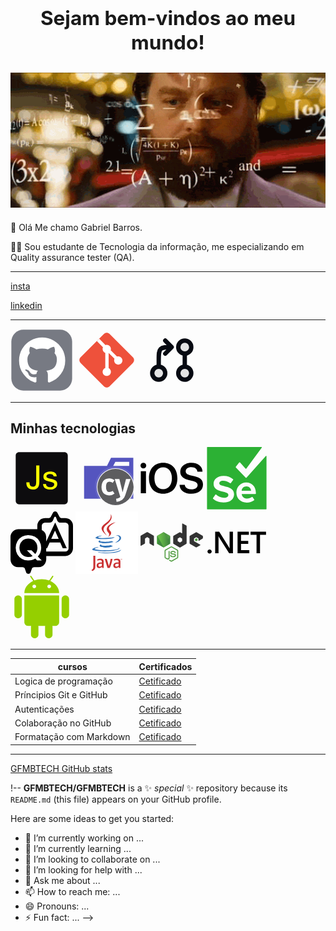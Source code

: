 ## <center><h2> Sejam bem-vindos ao meu mundo!</h2></center>

![Gif de QA](giphy-48.gif.pagespeed.ce.6rim7r_342.gif)
-----
🧔 Olá Me chamo Gabriel Barros.

✍🏻 Sou estudante de Tecnologia da informação, me especializando em Quality assurance tester (QA).


----
[insta](https://www.instagram.com/gfmb17/) 


 [linkedin](https://www.linkedin.com/in/gabriel-barros-b44828170/)


-----

<svg width="100px" height="100px" viewBox="0 0 73.00 73.00" version="1.1" xmlns="http://www.w3.org/2000/svg" xmlns:xlink="http://www.w3.org/1999/xlink" fill="#0d0c0c" stroke="#0d0c0c"><g id="SVGRepo_bgCarrier" stroke-width="0"></g><g id="SVGRepo_tracerCarrier" stroke-linecap="round" stroke-linejoin="round" stroke="#CCCCCC" stroke-width="1.022"></g><g id="SVGRepo_iconCarrier"> <title>team-collaboration/version-control/github</title> <desc>Created with Sketch.</desc> <defs> </defs> <g id="team-collaboration/version-control/github" stroke-width="0.00073" fill="none" fill-rule="evenodd"> <g id="container" transform="translate(2.000000, 2.000000)" fill-rule="nonzero"> <rect id="mask" stroke="#777a83" stroke-width="0.00073" fill="#777a83" x="-1" y="-1" width="71" height="71" rx="14"> </rect> <path d="M58.3067362,21.4281798 C55.895743,17.2972267 52.6253846,14.0267453 48.4948004,11.615998 C44.3636013,9.20512774 39.8535636,8 34.9614901,8 C30.0700314,8 25.5585181,9.20549662 21.4281798,11.615998 C17.2972267,14.0266224 14.0269912,17.2972267 11.615998,21.4281798 C9.20537366,25.5590099 8,30.0699084 8,34.9607523 C8,40.8357654 9.71405782,46.1187277 13.1430342,50.8109917 C16.5716416,55.5036246 21.0008949,58.7507436 26.4304251,60.5527176 C27.0624378,60.6700211 27.5302994,60.5875152 27.8345016,60.3072901 C28.1388268,60.0266961 28.290805,59.6752774 28.290805,59.2545094 C28.290805,59.1842994 28.2847799,58.5526556 28.2730988,57.3588401 C28.2610487,56.1650247 28.2553926,55.1235563 28.2553926,54.2349267 L27.4479164,54.3746089 C26.9330843,54.468919 26.2836113,54.5088809 25.4994975,54.4975686 C24.7157525,54.4866252 23.9021284,54.4044881 23.0597317,54.2517722 C22.2169661,54.1004088 21.4330982,53.749359 20.7075131,53.1993604 C19.982297,52.6493618 19.4674649,51.9294329 19.1631397,51.0406804 L18.8120898,50.2328353 C18.5780976,49.6950097 18.2097104,49.0975487 17.7064365,48.4426655 C17.2031625,47.7871675 16.6942324,47.3427912 16.1794003,47.108799 L15.9336039,46.9328437 C15.7698216,46.815909 15.6178435,46.6748743 15.4773006,46.511215 C15.3368806,46.3475556 15.2317501,46.1837734 15.1615401,46.0197452 C15.0912072,45.855594 15.1494901,45.7209532 15.3370036,45.6153308 C15.5245171,45.5097084 15.8633939,45.4584343 16.3551097,45.4584343 L17.0569635,45.5633189 C17.5250709,45.6571371 18.104088,45.9373622 18.7947525,46.4057156 C19.4850481,46.8737001 20.052507,47.4821045 20.4972521,48.230683 C21.0358155,49.1905062 21.6846737,49.9218703 22.4456711,50.4251443 C23.2060537,50.9284182 23.9727072,51.1796248 24.744894,51.1796248 C25.5170807,51.1796248 26.1840139,51.121096 26.7459396,51.0046532 C27.3072505,50.8875956 27.8338868,50.7116403 28.3256025,50.477771 C28.5362325,48.9090515 29.1097164,47.7039238 30.0455624,46.8615271 C28.7116959,46.721353 27.5124702,46.5102313 26.4472706,46.2295144 C25.3826858,45.9484285 24.2825656,45.4922482 23.1476478,44.8597436 C22.0121153,44.2280998 21.0701212,43.44374 20.3214198,42.5080169 C19.5725954,41.571802 18.9580429,40.3426971 18.4786232,38.821809 C17.9989575,37.300306 17.7590632,35.5451796 17.7590632,33.5559381 C17.7590632,30.7235621 18.6837199,28.3133066 20.5326645,26.3238191 C19.6665366,24.1944035 19.7483048,21.8072644 20.778215,19.1626478 C21.4569523,18.951772 22.4635002,19.1100211 23.7973667,19.6364115 C25.1314792,20.1630477 26.1082708,20.6141868 26.7287253,20.9882301 C27.3491798,21.3621504 27.8463057,21.6790175 28.2208409,21.9360032 C30.3978419,21.3277217 32.644438,21.0235195 34.9612442,21.0235195 C37.2780503,21.0235195 39.5251383,21.3277217 41.7022622,21.9360032 L43.0362517,21.0938524 C43.9484895,20.5319267 45.0257392,20.0169716 46.2654186,19.5488642 C47.5058357,19.0810026 48.4543466,18.9521409 49.1099676,19.1630167 C50.1627483,21.8077563 50.2565666,24.1947724 49.3901927,26.324188 C51.2390143,28.3136755 52.1640399,30.7245457 52.1640399,33.556307 C52.1640399,35.5455485 51.9232849,37.3062081 51.444357,38.8393922 C50.9648143,40.3728223 50.3449746,41.6006975 49.5845919,42.5256002 C48.8233486,43.4503799 47.8753296,44.2285916 46.7404118,44.8601125 C45.6052481,45.4921252 44.504759,45.9483056 43.4401742,46.2293914 C42.3750975,46.5104772 41.1758719,46.7217219 39.8420054,46.8621419 C41.0585683,47.9149226 41.6669728,49.5767225 41.6669728,51.846804 L41.6669728,59.2535257 C41.6669728,59.6742937 41.8132948,60.0255895 42.1061847,60.3063064 C42.3987058,60.5865315 42.8606653,60.6690374 43.492678,60.5516109 C48.922946,58.7498829 53.3521992,55.5026409 56.7806837,50.810008 C60.2087994,46.117744 61.923472,40.8347817 61.923472,34.9597686 C61.9222424,30.0695396 60.7162539,25.5590099 58.3067362,21.4281798 Z" id="Shape" fill="#FFFFFF"> </path> </g> </g> </g></svg> <svg width="100px" height="100px" viewBox="0 0 32 32" fill="none" xmlns="http://www.w3.org/2000/svg"><g id="SVGRepo_bgCarrier" stroke-width="0"></g><g id="SVGRepo_tracerCarrier" stroke-linecap="round" stroke-linejoin="round"></g><g id="SVGRepo_iconCarrier"> <path d="M2.58536 17.4132C1.80488 16.6327 1.80488 15.3673 2.58536 14.5868L14.5868 2.58536C15.3673 1.80488 16.6327 1.80488 17.4132 2.58536L29.4146 14.5868C30.1951 15.3673 30.1951 16.6327 29.4146 17.4132L17.4132 29.4146C16.6327 30.1951 15.3673 30.1951 14.5868 29.4146L2.58536 17.4132Z" fill="#EE513B"></path> <path d="M12.1489 5.06152L10.9336 6.27686L14.0725 9.41577C13.9455 9.68819 13.8746 9.99201 13.8746 10.3124C13.8746 11.222 14.4461 11.9981 15.2496 12.3012V19.9798C14.4461 20.2829 13.8746 21.059 13.8746 21.9686C13.8746 23.1422 14.826 24.0936 15.9996 24.0936C17.1732 24.0936 18.1246 23.1422 18.1246 21.9686C18.1246 21.144 17.6549 20.429 16.9684 20.0768V12.3117L19.9689 15.3122C19.8481 15.5791 19.7809 15.8754 19.7809 16.1874C19.7809 17.361 20.7323 18.3124 21.9059 18.3124C23.0795 18.3124 24.0309 17.361 24.0309 16.1874C24.0309 15.0138 23.0795 14.0624 21.9059 14.0624C21.6778 14.0624 21.4582 14.0983 21.2522 14.1648L18.0297 10.9423C18.0914 10.7433 18.1246 10.5317 18.1246 10.3124C18.1246 9.13878 17.1732 8.18738 15.9996 8.18738C15.7803 8.18738 15.5688 8.22061 15.3697 8.2823L12.1489 5.06152Z" fill="white"></path> </g></svg> <svg width="100px" height="100px" viewBox="-2.4 -2.4 28.80 28.80" fill="none" xmlns="http://www.w3.org/2000/svg" transform="rotate(0)matrix(-1, 0, 0, 1, 0, 0)"><g id="SVGRepo_bgCarrier" stroke-width="0" transform="translate(0,0), scale(1)"></g><g id="SVGRepo_tracerCarrier" stroke-linecap="round" stroke-linejoin="round" stroke="#349355" stroke-width="0.048"></g><g id="SVGRepo_iconCarrier"> <path opacity="0.1" d="M9 6C9 7.65685 7.65685 9 6 9C4.34315 9 3 7.65685 3 6C3 4.34315 4.34315 3 6 3C7.65685 3 9 4.34315 9 6Z" fill="#070a12"></path> <path opacity="0.1" d="M9 18C9 19.6569 7.65685 21 6 21C4.34315 21 3 19.6569 3 18C3 16.3431 4.34315 15 6 15C7.65685 15 9 16.3431 9 18Z" fill="#070a12"></path> <path opacity="0.1" d="M21 18C21 19.6569 19.6569 21 18 21C16.3431 21 15 19.6569 15 18C15 16.3431 16.3431 15 18 15C19.6569 15 21 16.3431 21 18Z" fill="#070a12"></path> <path d="M9 6C9 7.65685 7.65685 9 6 9C4.34315 9 3 7.65685 3 6C3 4.34315 4.34315 3 6 3C7.65685 3 9 4.34315 9 6Z" stroke="#070a12" stroke-width="2"></path> <path d="M9 18C9 19.6569 7.65685 21 6 21C4.34315 21 3 19.6569 3 18C3 16.3431 4.34315 15 6 15C7.65685 15 9 16.3431 9 18Z" stroke="#070a12" stroke-width="2"></path> <path d="M21 18C21 19.6569 19.6569 21 18 21C16.3431 21 15 19.6569 15 18C15 16.3431 16.3431 15 18 15C19.6569 15 21 16.3431 21 18Z" stroke="#070a12" stroke-width="2"></path> <path d="M12 6C14.8284 6 16.2426 6 17.1213 6.87868C18 7.75736 18 9.17157 18 12V15" stroke="#070a12" stroke-width="2"></path> <path d="M15 3L12.0605 5.93945V5.93945C12.0271 5.97289 12.0271 6.02711 12.0605 6.06055V6.06055L15 9" stroke="#070a12" stroke-width="2" stroke-linecap="round" stroke-linejoin="round"></path> <path d="M6 15V9" stroke="#070a12" stroke-width="2" stroke-linecap="round" stroke-linejoin="round"></path> </g></svg> 
 




 ----

## Minhas tecnologias 






<svg height="100px" width="100px" version="1.1" id="Capa_1" xmlns="http://www.w3.org/2000/svg" xmlns:xlink="http://www.w3.org/1999/xlink" viewBox="-2.31 -2.31 27.76 27.76" xml:space="preserve" fill="#d2d510" stroke="#d2d510" stroke-width="0.00023135999999999998"><g id="SVGRepo_bgCarrier" stroke-width="0"><path transform="translate(-2.31, -2.31), scale(0.8675)" d="M16,27.781449404027725C17.83719657941873,27.54792389757074,19.160018002348785,25.993271831554456,20.863435624896784,25.26650237926109C22.73685394451881,24.467201498463908,25.12823556717848,24.741097986525904,26.548310982906294,23.280973364452834C27.97905400895125,21.80988028231755,28.664644323651284,19.54314865371861,28.410227649415972,17.506874453431823C28.161219682101265,15.513889909345611,25.99110133300643,14.357141752488712,25.20255287748349,12.509932047543138C24.456658042619743,10.762640339368572,25.308948348465073,8.354863369054403,23.94069848291248,7.03680429467749C22.58282584716604,5.72874178763615,20.332694905411067,6.242206661508339,18.46093118033,6.015609718221544C16.7858547267966,5.812823864934472,15.147056828680627,6.021723104854642,13.478594340260774,5.770255110447353C10.719908612764264,5.354470415311319,7.382733472880859,2.0739573801879505,5.4122833235127015,4.0489384091240055C3.3680106085443025,6.09791175226025,7.002043626169041,9.613342864070741,6.766201768601942,12.498082247839488C6.614748980617984,14.350602520474297,4.693021469637242,15.597561050117285,4.31927144320427,17.41829722684702C3.871312621861115,19.600544113860867,3.1676863259223413,22.150920052887873,4.4043561015876715,24.003895079016566C5.637622058143056,25.851769962869366,8.328924549365178,25.90311073854337,10.441278098227016,26.59125969813226C12.269549066056708,27.186862060736978,14.092506976572972,28.02391027040921,16,27.781449404027725" fill="#fbff00" strokewidth="0"></path></g><g id="SVGRepo_tracerCarrier" stroke-linecap="round" stroke-linejoin="round" stroke="#CCCCCC" stroke-width="0.647808"></g><g id="SVGRepo_iconCarrier"> <g> <path style="fill:#0d0c0e;" d="M21.658,0H1.477C0.662,0,0,0.661,0,1.477v20.182c0,0.814,0.662,1.477,1.477,1.477h20.181 c0.815,0,1.477-0.662,1.477-1.477V1.476C23.134,0.661,22.473,0,21.658,0z M10.505,13.04c0,0.643-0.061,1.191-0.183,1.643 s-0.307,0.815-0.553,1.099c-0.247,0.28-0.556,0.487-0.924,0.616c-0.369,0.131-0.798,0.195-1.287,0.195 c-0.43,0-0.818-0.068-1.167-0.203s-0.644-0.328-0.888-0.58c-0.245-0.253-0.433-0.558-0.565-0.916 c-0.133-0.359-0.199-0.76-0.199-1.199v-0.288h1.386c0,1.29,0.478,1.936,1.434,1.936c0.245,0,0.462-0.028,0.654-0.087 c0.191-0.06,0.353-0.169,0.486-0.332c0.133-0.162,0.233-0.386,0.302-0.676s0.104-0.668,0.104-1.135V5.895h1.402v7.145H10.505z M18.24,15.135c-0.143,0.292-0.347,0.547-0.608,0.765c-0.263,0.218-0.584,0.387-0.961,0.511c-0.376,0.121-0.8,0.182-1.267,0.182 c-2.07,0-3.163-0.817-3.274-2.453h1.362c0.006,0.924,0.639,1.387,1.897,1.387c0.279,0,0.529-0.03,0.744-0.093 c0.215-0.061,0.395-0.146,0.537-0.254c0.144-0.108,0.252-0.237,0.327-0.384c0.073-0.146,0.112-0.305,0.112-0.479 c0-0.183-0.029-0.328-0.084-0.438c-0.056-0.111-0.166-0.21-0.328-0.296c-0.161-0.085-0.386-0.169-0.672-0.25 c-0.287-0.084-0.662-0.187-1.124-0.308c-0.45-0.112-0.84-0.224-1.166-0.336c-0.328-0.11-0.596-0.245-0.805-0.404 c-0.21-0.16-0.366-0.356-0.467-0.589c-0.101-0.234-0.151-0.529-0.151-0.885c0-0.313,0.066-0.604,0.199-0.872s0.322-0.5,0.57-0.697 c0.246-0.197,0.545-0.35,0.895-0.462c0.353-0.112,0.743-0.167,1.172-0.167c2.002,0,3.02,0.711,3.051,2.135H16.86 c-0.048-0.711-0.584-1.068-1.609-1.068c-0.228,0-0.438,0.023-0.633,0.068s-0.362,0.11-0.506,0.195s-0.254,0.19-0.335,0.315 c-0.079,0.125-0.119,0.27-0.119,0.434c0,0.149,0.019,0.271,0.056,0.366c0.037,0.096,0.126,0.186,0.267,0.268 s0.35,0.163,0.625,0.243c0.276,0.08,0.653,0.178,1.132,0.295c0.462,0.111,0.863,0.227,1.204,0.346 c0.339,0.12,0.621,0.265,0.848,0.435c0.226,0.169,0.392,0.376,0.502,0.621c0.108,0.244,0.163,0.55,0.163,0.916 C18.455,14.525,18.382,14.843,18.24,15.135z"></path> </g> </g></svg> <svg viewBox="0 0 32 32" xmlns="http://www.w3.org/2000/svg" width="100px" fill="#000000"><g id="SVGRepo_bgCarrier" stroke-width="0"></g><g id="SVGRepo_tracerCarrier" stroke-linecap="round" stroke-linejoin="round"></g><g id="SVGRepo_iconCarrier"> <title>folder_type_cypress</title> <path d="M27.5,5.5H18.2L16.1,9.7H4.4V26.5H29.6V5.5Zm0,4.2H19.3l1.1-2.1h7.1Z" style="fill:#5555bf"></path> <path id="_Path_" data-name="<Path>" d="M20.473,11.029a9.436,9.436,0,1,1-9.436,9.436,9.431,9.431,0,0,1,9.436-9.436Z" style="fill:#4a4a4d"></path> <path d="M20.473,30.074a9.608,9.608,0,1,1,9.608-9.608A9.619,9.619,0,0,1,20.473,30.074Zm0-18.873a9.265,9.265,0,1,0,9.265,9.265A9.275,9.275,0,0,0,20.473,11.2Z" style="fill:#fff"></path> <g id="_Group_" data-name="<Group>" style="opacity:0.10000000149011612"> <path id="_Path_2" data-name="<Path>" d="M30.9,20.877a1.232,1.232,0,0,0,.069-.618.861.861,0,0,1-.069-.343v-.275c0-.24-.069-.377-.069-.583a7.155,7.155,0,0,0-.24-1.235,10.386,10.386,0,0,0-2.745-4.873,9.7,9.7,0,0,0-2.436-1.784,21.632,21.632,0,0,0-2.471-.961H22.6v-.069h-.48v-.069h-.652V10h-1.99v.069h-.652v.069h-.412v.069H18a14.892,14.892,0,0,0-2.745,1.132,12.029,12.029,0,0,0-1.373.926,16.292,16.292,0,0,0-1.373,1.3A6.283,6.283,0,0,0,11.62,14.8c-.24.412-.48.789-.686,1.2-.069.1-.069.24-.137.377l-.137.275c-.069.206-.1.377-.172.583a7.289,7.289,0,0,0-.343,1.235,11.175,11.175,0,0,0,.275,4.907,10.817,10.817,0,0,0,1.029,2.436,9.118,9.118,0,0,0,1.922,2.4A13.368,13.368,0,0,0,15.806,29.9c.789.377,1.613.583,2.436.892h.412v.069h.652v.069H20.2V31h.48v-.069h.892v-.069h.652v-.069h.412A26.676,26.676,0,0,0,25.38,29.73,8.706,8.706,0,0,0,28.125,27.6,10.315,10.315,0,0,0,30.6,22.73a1.431,1.431,0,0,0,.069-.206v-.137a1.219,1.219,0,0,0,.069-.343V21.77c0-.1.069-.172.069-.275A1.027,1.027,0,0,0,30.9,20.877Z" style="fill:#fff"></path> <g id="_Group_2" data-name="<Group>"> <path id="_Path_3" data-name="<Path>" d="M20.473,11.029a9.436,9.436,0,1,1-9.436,9.436,9.431,9.431,0,0,1,9.436-9.436Z" style="fill:#fff"></path> <path d="M20.473,30.074a9.608,9.608,0,1,1,9.608-9.608A9.619,9.619,0,0,1,20.473,30.074Zm0-18.873a9.265,9.265,0,1,0,9.265,9.265A9.275,9.275,0,0,0,20.473,11.2Z" style="fill:#fff"></path> </g> </g> <path id="_Path_4" data-name="<Path>" d="M25.483,24.618A4.956,4.956,0,0,1,23.9,27.054a5.162,5.162,0,0,1-2.882,1l-.24-1.578a3.887,3.887,0,0,0,1.75-.549,4.441,4.441,0,0,0,.412-.412h0L20.1,16.382h2.368l1.647,6.828,1.75-6.828h2.3l-2.676,8.235Z" style="fill:#fff"></path> <path id="_Path_5" data-name="<Path>" d="M17.213,16.074a3.917,3.917,0,0,1,1.475.24,4.435,4.435,0,0,1,1.27.755L19,18.373a3.764,3.764,0,0,0-.789-.446,2.187,2.187,0,0,0-.824-.137c-1.167,0-1.75.892-1.75,2.711a3.158,3.158,0,0,0,.446,1.956,1.483,1.483,0,0,0,1.3.583,2.013,2.013,0,0,0,.789-.137,7.034,7.034,0,0,0,.858-.446l.961,1.373a4.1,4.1,0,0,1-2.711.961,4.246,4.246,0,0,1-2.127-.515,3.454,3.454,0,0,1-1.373-1.51,5.283,5.283,0,0,1-.48-2.3,5.393,5.393,0,0,1,.48-2.3,3.635,3.635,0,0,1,1.373-1.578,4.352,4.352,0,0,1,2.059-.515Z" style="fill:#fff"></path> </g></svg>
<svg fill="#000000" viewBox="0 0 24 24" role="img" xmlns="http://www.w3.org/2000/svg" width="100px"><g id="SVGRepo_bgCarrier" stroke-width="0"></g><g id="SVGRepo_tracerCarrier" stroke-linecap="round" stroke-linejoin="round"></g><g id="SVGRepo_iconCarrier"><title>iOS icon</title><path d="M1.1 6.05C.486 6.05 0 6.53 0 7.13A1.08 1.08 0 0 0 1.1 8.21C1.72 8.21 2.21 7.73 2.21 7.13C2.21 6.53 1.72 6.05 1.1 6.05M8.71 6.07C5.35 6.07 3.25 8.36 3.25 12C3.25 15.67 5.35 17.95 8.71 17.95C12.05 17.95 14.16 15.67 14.16 12C14.16 8.36 12.05 6.07 8.71 6.07M19.55 6.07C17.05 6.07 15.27 7.45 15.27 9.5C15.27 11.13 16.28 12.15 18.4 12.64L19.89 13C21.34 13.33 21.93 13.81 21.93 14.64C21.93 15.6 20.96 16.28 19.58 16.28C18.17 16.28 17.11 15.59 17 14.53H15C15.08 16.65 16.82 17.95 19.46 17.95C22.25 17.95 24 16.58 24 14.4C24 12.69 23 11.72 20.68 11.19L19.35 10.89C17.94 10.55 17.36 10.1 17.36 9.34C17.36 8.38 18.24 7.74 19.54 7.74C20.85 7.74 21.75 8.39 21.85 9.46H23.81C23.76 7.44 22.09 6.07 19.55 6.07M8.71 7.82C10.75 7.82 12.06 9.45 12.06 12C12.06 14.57 10.75 16.2 8.71 16.2C6.65 16.2 5.35 14.57 5.35 12C5.35 9.45 6.65 7.82 8.71 7.82M.111 9.31V17.76H2.1V9.31H.11Z"></path></g></svg> <svg width="100px" height="100px" viewBox="-6.5 0 269 269" version="1.1" xmlns="http://www.w3.org/2000/svg" xmlns:xlink="http://www.w3.org/1999/xlink" preserveAspectRatio="xMidYMid" fill="#000000"><g id="SVGRepo_bgCarrier" stroke-width="0"></g><g id="SVGRepo_tracerCarrier" stroke-linecap="round" stroke-linejoin="round"></g><g id="SVGRepo_iconCarrier"> <g> <path d="M234.152874,0.00343857381 C234.808025,-0.0379575263 235.429647,0.297028821 235.755341,0.866994098 C236.081036,1.43695938 236.054047,2.14258032 235.685767,2.68600216 L235.685767,2.68600216 L169.388124,92.7434941 C168.902258,93.2919104 168.204691,93.6058549 167.472007,93.6058549 C166.739323,93.6058549 166.041756,93.2919104 165.55589,92.7434941 L165.55589,92.7434941 L142.179265,66.684305 C141.608302,66.0916135 140.79919,65.7901017 139.979599,65.86461 C139.160008,65.9391182 138.418531,66.3815927 137.963808,67.0675283 L137.963808,67.0675283 L123.784543,85.0790267 C123.335922,86.0932522 123.483294,87.2722249 124.167766,88.1448137 L124.167766,88.1448137 L166.322337,131.832278 C166.808203,132.380694 167.50577,132.694639 168.238454,132.694639 C168.971138,132.694639 169.668705,132.380694 170.154571,131.832278 L170.154571,131.832278 L252.930819,38.708999 C253.419531,38.1837537 254.176911,38.0053627 254.848672,38.2572733 C255.520434,38.5091839 255.973764,39.1415911 255.996606,39.8586691 L255.996606,39.8586691 L255.996606,266.343681 C256.028319,266.860939 255.83665,267.366955 255.470206,267.733398 C255.103763,268.099842 254.597747,268.291511 254.080489,268.259798 L254.080489,268.259798 L1.91951123,268.259798 C1.40225345,268.291511 0.896236952,268.099842 0.529793658,267.733398 C0.163350364,267.366955 -0.0283193115,266.860939 0.00339438157,266.343681 L0.00339438157,266.343681 L0.00339438157,1.91955542 C-0.0283193115,1.40229764 0.163350364,0.896281144 0.529793658,0.52983785 C0.896236952,0.163394556 1.40225345,-0.0282751193 1.91951123,0.00343857381 L1.91951123,0.00343857381 Z M169.004901,152.909563 C157.595908,152.708949 146.600443,157.179283 138.568082,165.284007 C130.535722,173.388731 126.164179,184.423846 126.467107,195.830581 C126.467107,222.272993 145.628275,239.134822 170.537794,239.134822 C182.068736,239.421769 193.375993,235.921903 202.728557,229.171014 C203.595534,228.383773 203.758299,227.081655 203.111781,226.105227 L203.111781,226.105227 L196.21376,215.758196 C195.438224,214.868953 194.118537,214.703992 193.147973,215.374973 C187.152367,219.469543 180.095799,221.73297 172.837134,221.88977 C159.424316,221.88977 150.993402,213.458856 149.460509,203.495048 C149.488325,203.083823 149.815731,202.756417 150.226955,202.728601 L150.226955,202.728601 L208.093684,202.728601 C209.327358,202.645153 210.309577,201.662935 210.393025,200.429261 L210.393025,200.429261 L210.393025,198.129921 C210.393025,171.304285 193.531196,152.909563 169.004901,152.909563 Z M111.904618,138.347075 C100.26487,128.832771 85.5368757,123.923439 70.5164945,124.551034 C44.4573053,124.551034 28.3619238,139.879969 28.3619238,158.27469 C28.3619238,200.046038 91.9770032,186.63322 91.9770032,206.177612 C91.9770032,212.309186 85.8454293,218.44076 72.8158347,218.44076 C60.4410031,218.54287 48.5018438,213.876992 39.4754015,205.411165 C38.9365113,204.907341 38.2064628,204.660494 37.4723971,204.733901 C36.7383313,204.807307 36.0716199,205.19383 35.6431678,205.794388 L35.6431678,205.794388 L25.6793602,219.59043 C25.0328421,220.566858 25.1956068,221.868976 26.0625835,222.656217 C36.4096145,232.236801 50.9721026,238.751598 71.2829412,238.751598 C101.174364,238.751598 115.736852,223.422663 116.503299,203.495048 C116.503299,162.106924 52.8882195,173.986849 52.8882195,156.358574 C52.8882195,149.843776 58.63657,145.245096 68.6003776,145.245096 C79.5839899,145.094583 90.2811092,148.750561 98.8750239,155.592127 C99.3802624,156.006036 100.031063,156.198722 100.680205,156.126595 C101.329346,156.054468 101.921977,155.723624 102.324034,155.208903 L102.324034,155.208903 L112.287842,141.796086 C112.701751,141.290847 112.894437,140.640046 112.82231,139.990905 C112.750183,139.341763 112.419339,138.749133 111.904618,138.347075 Z M169.388124,169.771392 C179.811439,169.188344 188.809537,176.998014 189.698963,187.399667 C189.671147,187.810891 189.34374,188.138297 188.932516,188.166113 L188.932516,188.166113 L149.843732,188.166113 C149.432507,188.138297 149.105101,187.810891 149.077285,187.399667 C150.358676,177.20234 159.111948,169.60516 169.388124,169.771392 Z" fill="#2CB134"> </path> </g> </g></svg>
<svg fill="#000000" viewBox="0 0 1000 1000" xmlns="http://www.w3.org/2000/svg"  width="100px" ><g id="SVGRepo_bgCarrier" stroke-width="0"></g><g id="SVGRepo_tracerCarrier" stroke-linecap="round" stroke-linejoin="round"></g><g id="SVGRepo_iconCarrier"><path d="M287 435q-42 0-74.5 18.5t-51 52.5-18.5 77 18.5 76.5 51.5 52 74 18.5q38 0 67-15l-92-92h74l60 59q16-18 24-39 11-26 11-60 0-43-18.5-77T361 453.5 287 435zm590-328h-57q-10 0-19.5-5T786 89l-39-72q-6-8-14.5-12.5t-18-4.5T696 4.5 682 17l-39 72q-6 8-15 13t-19 5h-58q-33 0-61 16.5t-44.5 45T429 230v56H123q-34 0-62 16.5T16.5 347 0 408v362q0 33 16.5 61.5t44.5 45 62 16.5h69q11 0 20 5t15 13l26 72q6 8 14.5 12.5t18.5 4.5 18.5-4.5T318 983l27-72q6-8 15-13t19-5h70q33 0 61-16.5t44.5-45T572 770v-56h305q34 0 62-16.5t44.5-44.5 16.5-61V230q0-33-16.5-61.5t-44.5-45-62-16.5zM426 786l-29-30q-46 30-110 30-58 0-104.5-26.5t-73-73T83 583t26.5-103.5 73-73.5 104-27T391 406t73.5 73.5T491 583q0 82-54 140l63 63h-74zm503-194q0 21-15.5 36T877 643H571v-52h14l42-94h168l41 94h64L715 177 571 482v-74q0-35-19-65.5T500 297v-67q0-21 15-36t36-15h70q22 0 34.5-7t20.5-21q6-9 14-31 7-18 11-26.5t13.5-8.5 12.5 8l10 27q10 28 15 36 8 13 19.5 18t36.5 5h69q21 0 36.5 15t15.5 36v362zM652 440l60-132 59 132H652z"></path></g></svg> <svg viewBox="0 0 192.756 192.756" xmlns="http://www.w3.org/2000/svg" width="100px" fill="#000000"><g id="SVGRepo_bgCarrier" stroke-width="0"></g><g id="SVGRepo_tracerCarrier" stroke-linecap="round" stroke-linejoin="round"></g><g id="SVGRepo_iconCarrier"> <g fill-rule="evenodd" clip-rule="evenodd"> <path fill="#ffffff" d="M0 0h192.756v192.756H0V0z"></path> <path d="M80.372 101.729s-4.604 2.679 3.28 3.584c9.554 1.091 14.434.934 24.959-1.057 0 0 2.771 1.735 6.639 3.236-23.601 10.113-53.413-.585-34.878-5.763zM77.487 88.532s-5.165 3.823 2.726 4.639c10.206 1.054 18.262 1.14 32.211-1.544 0 0 1.926 1.955 4.957 3.023-28.531 8.345-60.307.657-39.894-6.118z" fill="#3174b9"></path> <path d="M101.797 66.143c5.818 6.697-1.525 12.72-1.525 12.72s14.766-7.621 7.984-17.168c-6.332-8.899-11.189-13.32 15.102-28.566-.001-.001-41.27 10.303-21.561 33.014z" fill="#ca3132"></path> <path d="M133.01 111.491s3.408 2.81-3.754 4.983c-13.619 4.125-56.694 5.369-68.659.164-4.298-1.872 3.766-4.467 6.303-5.015 2.646-.572 4.156-.468 4.156-.468-4.783-3.368-30.916 6.615-13.272 9.479 48.112 7.801 87.704-3.512 75.226-9.143zM82.587 74.857s-21.908 5.205-7.757 7.097c5.977.799 17.883.615 28.982-.316 9.068-.761 18.17-2.389 18.17-2.389s-3.195 1.371-5.51 2.949c-22.251 5.853-65.229 3.127-52.855-2.856 10.462-5.061 18.97-4.485 18.97-4.485zM121.891 96.824c22.617-11.75 12.16-23.044 4.859-21.522-1.785.373-2.586.695-2.586.695s.666-1.042 1.932-1.49c14.441-5.075 25.545 14.972-4.656 22.911-.001 0 .347-.314.451-.594z" fill="#3174b9"></path> <path d="M108.256 8.504s12.523 12.531-11.881 31.794c-19.571 15.458-4.462 24.269-.006 34.34-11.426-10.307-19.807-19.382-14.185-27.826 8.254-12.395 31.125-18.406 26.072-38.308z" fill="#ca3132"></path> <path d="M84.812 128.674c21.706 1.388 55.045-.771 55.836-11.044 0 0-1.518 3.894-17.941 6.983-18.529 3.488-41.386 3.082-54.938.845 0 0 2.777 2.298 17.043 3.216z" fill="#3174b9"></path> <path d="M139.645 147.096h-.66v-.37h1.781v.37h-.66v1.848h-.461v-1.848zm3.554.092h-.008l-.656 1.755h-.301l-.652-1.755h-.008v1.755h-.438v-2.218h.643l.604 1.569.604-1.569h.637v2.218h-.424v-1.755h-.001zM81.255 167.921c-2.047 1.774-4.211 2.772-6.154 2.772-2.768 0-4.27-1.663-4.27-4.324 0-2.881 1.608-4.989 8.044-4.989h2.379v6.541h.001zm5.65 6.374v-19.732c0-5.043-2.876-8.371-9.809-8.371-4.045 0-7.591.999-10.474 2.272l.83 3.495c2.271-.834 5.207-1.607 8.089-1.607 3.994 0 5.713 1.607 5.713 4.934v2.495h-1.996c-9.702 0-14.08 3.764-14.08 9.423 0 4.876 2.885 7.648 8.316 7.648 3.491 0 6.099-1.441 8.534-3.55l.443 2.993h4.434zM105.762 174.295h-7.045l-8.483-27.601h6.154l5.265 16.961 1.172 5.096c2.656-7.371 4.541-14.854 5.484-22.057h5.984c-1.602 9.088-4.488 19.066-8.531 27.601zM132.799 167.921c-2.053 1.774-4.217 2.772-6.156 2.772-2.768 0-4.268-1.663-4.268-4.324 0-2.881 1.609-4.989 8.041-4.989h2.383v6.541zm5.652 6.374v-19.732c0-5.043-2.885-8.371-9.811-8.371-4.049 0-7.594.999-10.477 2.272l.83 3.495c2.271-.834 5.213-1.607 8.096-1.607 3.988 0 5.709 1.607 5.709 4.934v2.495h-1.996c-9.703 0-14.078 3.764-14.078 9.423 0 4.876 2.879 7.648 8.311 7.648 3.494 0 6.098-1.441 8.539-3.55l.445 2.993h4.432zM58.983 178.985c-1.61 2.353-4.214 4.216-7.061 5.267l-2.79-3.286c2.169-1.113 4.027-2.91 4.892-4.582.745-1.49 1.056-3.406 1.056-7.992v-31.515h6.005v31.08c0 6.134-.49 8.613-2.102 11.028z" fill="#ca3132"></path> </g> </g></svg>
<svg viewBox="0 -99 512 512" xmlns="http://www.w3.org/2000/svg" xmlns:xlink="http://www.w3.org/1999/xlink" width="100px" preserveAspectRatio="xMidYMid" fill="#000000"><g id="SVGRepo_bgCarrier" stroke-width="0"></g><g id="SVGRepo_tracerCarrier" stroke-linecap="round" stroke-linejoin="round"></g><g id="SVGRepo_iconCarrier"> <defs> <linearGradient x1="68.188%" y1="17.487%" x2="27.823%" y2="89.755%" id="b"> <stop stop-color="#41873F" offset="0%"></stop> <stop stop-color="#418B3D" offset="32.88%"></stop> <stop stop-color="#419637" offset="63.52%"></stop> <stop stop-color="#3FA92D" offset="93.19%"></stop> <stop stop-color="#3FAE2A" offset="100%"></stop> </linearGradient> <path id="a" d="M57.903 1.85a5.957 5.957 0 0 0-5.894 0L3.352 29.933c-1.85 1.04-2.89 3.005-2.89 5.085v56.286c0 2.08 1.156 4.045 2.89 5.085l48.657 28.085a5.957 5.957 0 0 0 5.894 0l48.658-28.085c1.849-1.04 2.89-3.005 2.89-5.085V35.019c0-2.08-1.157-4.045-2.89-5.085L57.903 1.85z"></path> <linearGradient x1="43.277%" y1="55.169%" x2="159.245%" y2="-18.306%" id="d"> <stop stop-color="#41873F" offset="13.76%"></stop> <stop stop-color="#54A044" offset="40.32%"></stop> <stop stop-color="#66B848" offset="71.36%"></stop> <stop stop-color="#6CC04A" offset="90.81%"></stop> </linearGradient> <linearGradient x1="-4413.77%" y1="13.43%" x2="5327.93%" y2="13.43%" id="e"> <stop stop-color="#6CC04A" offset="9.192%"></stop> <stop stop-color="#66B848" offset="28.64%"></stop> <stop stop-color="#54A044" offset="59.68%"></stop> <stop stop-color="#41873F" offset="86.24%"></stop> </linearGradient> <linearGradient x1="-4.389%" y1="49.997%" x2="101.499%" y2="49.997%" id="f"> <stop stop-color="#6CC04A" offset="9.192%"></stop> <stop stop-color="#66B848" offset="28.64%"></stop> <stop stop-color="#54A044" offset="59.68%"></stop> <stop stop-color="#41873F" offset="86.24%"></stop> </linearGradient> <linearGradient x1="-9713.77%" y1="36.21%" x2="27.93%" y2="36.21%" id="g"> <stop stop-color="#6CC04A" offset="9.192%"></stop> <stop stop-color="#66B848" offset="28.64%"></stop> <stop stop-color="#54A044" offset="59.68%"></stop> <stop stop-color="#41873F" offset="86.24%"></stop> </linearGradient> <linearGradient x1="-103.861%" y1="50.275%" x2="100.797%" y2="50.275%" id="h"> <stop stop-color="#6CC04A" offset="9.192%"></stop> <stop stop-color="#66B848" offset="28.64%"></stop> <stop stop-color="#54A044" offset="59.68%"></stop> <stop stop-color="#41873F" offset="86.24%"></stop> </linearGradient> <linearGradient x1="130.613%" y1="-211.069%" x2="4.393%" y2="201.605%" id="i"> <stop stop-color="#41873F" offset="0%"></stop> <stop stop-color="#418B3D" offset="32.88%"></stop> <stop stop-color="#419637" offset="63.52%"></stop> <stop stop-color="#3FA92D" offset="93.19%"></stop> <stop stop-color="#3FAE2A" offset="100%"></stop> </linearGradient> </defs> <g fill="none"> <path d="M253.11 313.094c-1.733 0-3.351-.462-4.854-1.271l-15.371-9.13c-2.312-1.272-1.156-1.734-.462-1.965 3.12-1.04 3.698-1.272 6.934-3.12.347-.232.81-.116 1.156.115l11.789 7.05c.462.231 1.04.231 1.386 0l46.115-26.698c.462-.231.694-.694.694-1.271v-53.28c0-.579-.232-1.04-.694-1.272l-46.115-26.582c-.462-.232-1.04-.232-1.386 0l-46.115 26.582c-.462.231-.694.809-.694 1.271v53.28c0 .463.232 1.04.694 1.272l12.598 7.281c6.819 3.467 11.095-.578 11.095-4.623v-52.587c0-.693.578-1.387 1.387-1.387h5.894c.694 0 1.387.578 1.387 1.387v52.587c0 9.13-4.97 14.447-13.638 14.447-2.658 0-4.738 0-10.633-2.89l-12.135-6.934c-3.005-1.733-4.854-4.97-4.854-8.437v-53.28c0-3.467 1.849-6.704 4.854-8.437l46.114-26.698c2.89-1.618 6.82-1.618 9.709 0l46.114 26.698c3.005 1.733 4.855 4.97 4.855 8.437v53.28c0 3.467-1.85 6.704-4.855 8.437l-46.114 26.698c-1.503.694-3.236 1.04-4.854 1.04zm14.216-36.637c-20.225 0-24.386-9.246-24.386-17.105 0-.694.578-1.387 1.387-1.387h6.01c.693 0 1.271.462 1.271 1.156.925 6.125 3.583 9.13 15.834 9.13 9.708 0 13.87-2.196 13.87-7.397 0-3.005-1.157-5.2-16.297-6.703-12.598-1.272-20.457-4.045-20.457-14.1 0-9.362 7.86-14.91 21.035-14.91 14.793 0 22.075 5.086 23 16.18 0 .348-.116.694-.347 1.041-.232.231-.578.462-.925.462h-6.01c-.578 0-1.156-.462-1.271-1.04-1.387-6.356-4.97-8.437-14.447-8.437-10.633 0-11.905 3.699-11.905 6.472 0 3.352 1.503 4.392 15.834 6.241 14.216 1.85 20.92 4.508 20.92 14.447-.116 10.171-8.437 15.95-23.116 15.95z" fill="#539E43"></path> <path d="M110.028 104.712c0-2.08-1.156-4.046-3.005-5.086l-49.004-28.2c-.81-.463-1.734-.694-2.658-.81h-.463c-.924 0-1.849.347-2.658.81l-49.004 28.2c-1.85 1.04-3.005 3.005-3.005 5.086l.116 75.817c0 1.04.578 2.08 1.502 2.543.925.578 2.08.578 2.89 0l29.125-16.643c1.849-1.04 3.005-3.005 3.005-5.085v-35.482c0-2.08 1.155-4.045 3.005-5.085l12.366-7.166c.925-.578 1.965-.81 3.005-.81 1.04 0 2.08.232 2.89.81l12.366 7.166c1.85 1.04 3.005 3.004 3.005 5.085v35.482c0 2.08 1.156 4.045 3.005 5.085l29.125 16.643c.925.578 2.08.578 3.005 0 .925-.463 1.503-1.503 1.503-2.543l-.116-75.817zM345.571.347c-.924-.463-2.08-.463-2.89 0-.924.578-1.502 1.502-1.502 2.542v75.125c0 .693-.346 1.386-1.04 1.849-.693.346-1.387.346-2.08 0l-12.251-7.05a5.957 5.957 0 0 0-5.895 0l-49.004 28.316c-1.849 1.04-3.005 3.005-3.005 5.085v56.516c0 2.08 1.156 4.046 3.005 5.086l49.004 28.316a5.957 5.957 0 0 0 5.895 0l49.004-28.316c1.849-1.04 3.005-3.005 3.005-5.086V21.844c0-2.196-1.156-4.16-3.005-5.201L345.572.347zm-4.507 143.776c0 .578-.231 1.04-.694 1.271l-16.758 9.708a1.714 1.714 0 0 1-1.503 0l-16.758-9.708c-.463-.231-.694-.809-.694-1.271v-19.417c0-.578.231-1.04.694-1.271l16.758-9.709a1.714 1.714 0 0 1 1.503 0l16.758 9.709c.463.23.694.809.694 1.271v19.417zM508.648 124.244c1.85-1.04 2.89-3.005 2.89-5.086v-13.753c0-2.08-1.156-4.045-2.89-5.085l-48.657-28.2a5.957 5.957 0 0 0-5.894 0l-49.004 28.315c-1.85 1.04-3.005 3.005-3.005 5.086v56.516c0 2.08 1.155 4.045 3.005 5.085l48.657 27.738c1.85 1.04 4.045 1.04 5.779 0L489 178.45c.925-.463 1.503-1.503 1.503-2.543 0-1.04-.578-2.08-1.503-2.543l-49.235-28.316c-.924-.577-1.502-1.502-1.502-2.542v-17.683c0-1.04.578-2.08 1.502-2.543l15.372-8.784a2.821 2.821 0 0 1 3.005 0l15.371 8.784c.925.578 1.503 1.502 1.503 2.543v13.869c0 1.04.578 2.08 1.502 2.542.925.578 2.08.578 3.005 0l29.125-16.99z" fill="#333"></path> <path d="M456.293 121.586a1.05 1.05 0 0 1 1.155 0l9.362 5.432c.347.23.578.577.578 1.04v10.864c0 .462-.231.809-.578 1.04l-9.362 5.432a1.05 1.05 0 0 1-1.155 0l-9.362-5.432c-.347-.231-.578-.578-.578-1.04v-10.864c0-.463.231-.81.578-1.04l9.362-5.432z" fill="#539E43"></path> <g transform="translate(134.068 70.501)"> <mask id="c" fill="#ffffff"> <use xlink:href="#a"></use> </mask> <use fill="url(#b)" xlink:href="#a"></use> <g mask="url(#c)"> <path d="M51.893 1.85L3.121 29.933C1.27 30.974 0 32.94 0 35.02v56.286c0 1.387.578 2.658 1.502 3.698L56.285 1.156c-1.387-.231-3.005-.116-4.392.693zM56.632 125.053c.462-.116.925-.347 1.387-.578l48.773-28.085c1.85-1.04 3.005-3.005 3.005-5.085V35.019c0-1.502-.694-3.005-1.734-4.045l-51.43 94.079z"></path> <path d="M106.676 29.934L57.788 1.85a8.025 8.025 0 0 0-1.503-.578L1.502 95.12a6.082 6.082 0 0 0 1.619 1.387l48.888 28.085c1.387.809 3.005 1.04 4.507.577l51.432-94.078c-.347-.462-.81-.81-1.272-1.156z" fill="url(#d)"></path> </g> <g mask="url(#c)"> <path d="M109.797 91.305V35.019c0-2.08-1.271-4.045-3.12-5.085L57.786 1.85a5.106 5.106 0 0 0-1.848-.693l53.511 91.42c.231-.347.347-.809.347-1.271zM3.12 29.934C1.272 30.974 0 32.94 0 35.02v56.286c0 2.08 1.387 4.045 3.12 5.085l48.889 28.085c1.156.693 2.427.925 3.814.693L3.467 29.818l-.346.116z"></path> <path fill="url(#e)" fill-rule="evenodd" d="M50.391.809l-.693.347h.924l-.231-.347z" transform="translate(0 -9.246)"></path> <path d="M106.792 105.636c1.387-.809 2.427-2.196 2.89-3.698L56.053 10.402c-1.387-.231-2.89-.116-4.16.693L3.351 39.065l52.355 95.465a8.057 8.057 0 0 0 2.196-.693l48.889-28.2z" fill="url(#f)" fill-rule="evenodd" transform="translate(0 -9.246)"></path> <path fill="url(#g)" fill-rule="evenodd" d="M111.3 104.712l-.347-.578v.809l.346-.231z" transform="translate(0 -9.246)"></path> <path d="M106.792 105.636l-48.773 28.085a6.973 6.973 0 0 1-2.196.693l.925 1.734 54.089-31.32v-.694l-1.387-2.312c-.231 1.618-1.271 3.005-2.658 3.814z" fill="url(#h)" fill-rule="evenodd" transform="translate(0 -9.246)"></path> <path d="M106.792 105.636l-48.773 28.085a6.973 6.973 0 0 1-2.196.693l.925 1.734 54.089-31.32v-.694l-1.387-2.312c-.231 1.618-1.271 3.005-2.658 3.814z" fill="url(#i)" fill-rule="evenodd" transform="translate(0 -9.246)"></path> </g> </g> </g> </g></svg>
<svg fill="#000000" viewBox="0 0 32 32" version="1.1" xmlns="http://www.w3.org/2000/svg" width="100px" ><g id="SVGRepo_bgCarrier" stroke-width="0"></g><g id="SVGRepo_tracerCarrier" stroke-linecap="round" stroke-linejoin="round"></g><g id="SVGRepo_iconCarrier"> <title>dotnet</title> <path d="M3.175 20.551c-0.001 0.289-0.123 0.549-0.318 0.733l-0.001 0c-0.2 0.188-0.47 0.303-0.767 0.303s-0.568-0.116-0.769-0.304l0.001 0.001c-0.195-0.184-0.317-0.444-0.317-0.732s0.122-0.549 0.318-0.732l0.001-0c0.2-0.188 0.47-0.303 0.767-0.303s0.567 0.115 0.768 0.304l-0.001-0.001c0.195 0.184 0.317 0.444 0.318 0.733v0zM14.051 21.417h-1.947l-5.126-8.088c-0.118-0.182-0.227-0.392-0.314-0.613l-0.009-0.024h-0.045c0.041 0.365 0.064 0.787 0.064 1.215 0 0.104-0.001 0.208-0.004 0.312l0-0.015v7.213h-1.721v-11.003h2.073l4.955 7.898c0.209 0.326 0.344 0.552 0.404 0.675h0.030c-0.050-0.374-0.078-0.806-0.078-1.245 0-0.083 0.001-0.165 0.003-0.248l-0 0.012v-7.093h1.715zM22.433 21.417h-6.025v-11.003h5.786v1.55h-4.005v3.117h3.69v1.542h-3.69v3.254h4.244zM30.996 11.964h-3.084v9.454h-1.781v-9.454h-3.077v-1.55h7.941z"></path> </g></svg>
<svg viewBox="-3 0 48 48" version="1.1" xmlns="http://www.w3.org/2000/svg" xmlns:xlink="http://www.w3.org/1999/xlink" height="100px" fill="#000000"><g id="SVGRepo_bgCarrier" stroke-width="0"></g><g id="SVGRepo_tracerCarrier" stroke-linecap="round" stroke-linejoin="round"></g><g id="SVGRepo_iconCarrier"> <title>Android-color</title> <desc>Created with Sketch.</desc> <defs> </defs> <g id="Icons" stroke="none" stroke-width="1" fill="none" fill-rule="evenodd"> <g id="Color-" transform="translate(-304.000000, -560.000000)" fill="#95CF00"> <path d="M330.727009,569.600905 C329.935377,569.600905 329.294532,568.977195 329.294532,568.206729 C329.294532,567.436264 329.935377,566.815376 330.727009,566.815376 C331.518641,566.815376 332.159486,567.436264 332.159486,568.206729 C332.159486,568.977195 331.518641,569.600905 330.727009,569.600905 L330.727009,569.600905 Z M319.272991,569.600905 C318.481359,569.600905 317.840514,568.977195 317.840514,568.206729 C317.840514,567.436264 318.481359,566.815376 319.272991,566.815376 C320.064623,566.815376 320.705468,567.436264 320.705468,568.206729 C320.705468,568.977195 320.064623,569.600905 319.272991,569.600905 L319.272991,569.600905 Z M331.573737,564.018558 L332.107291,563.233981 L332.640845,562.460694 L333.829743,560.722208 C333.97763,560.507719 333.916736,560.219853 333.696355,560.078742 C333.478873,559.934809 333.180199,559.994075 333.038111,560.208564 L331.222867,562.852982 L330.677713,563.648847 C328.952361,562.996915 327.029826,562.632849 325,562.632849 C322.973074,562.632849 321.047639,562.996915 319.322287,563.648847 L318.780033,562.852982 L318.243579,562.071228 L316.967688,560.208564 C316.819801,559.994075 316.524027,559.937631 316.303645,560.078742 C316.086164,560.219853 316.025269,560.507719 316.170257,560.722208 L317.359155,562.460694 L317.892709,563.233981 L318.429163,564.018558 C314.37821,565.855822 311.637945,569.335616 311.637945,573.317766 L338.362055,573.317766 C338.362055,569.335616 335.62179,565.855822 331.573737,564.018558 Z M311.843828,575.174785 L311.637945,575.174785 L311.637945,595.613286 C311.637945,597.236061 312.992129,598.556859 314.662386,598.556859 L316.842999,598.556859 C316.767606,598.802392 316.727009,599.059214 316.727009,599.330147 L316.727009,605.214471 C316.727009,606.75258 318.011599,608 319.591964,608 C321.172328,608 322.456918,606.75258 322.456918,605.214471 L322.456918,599.330147 C322.456918,599.059214 322.413422,598.802392 322.340928,598.556859 L327.659072,598.556859 C327.586578,598.802392 327.545982,599.059214 327.545982,599.330147 L327.545982,605.214471 C327.545982,606.75258 328.827672,608 330.408036,608 C331.991301,608 333.275891,606.75258 333.275891,605.214471 L333.275891,599.330147 C333.275891,599.059214 333.232394,598.802392 333.157001,598.556859 L335.340514,598.556859 C337.010771,598.556859 338.362055,597.236061 338.362055,595.613286 L338.362055,575.174785 L311.843828,575.174785 Z M306.864954,575.174785 C305.28169,575.174785 304,576.422205 304,577.960314 L304,589.884184 C304,591.422293 305.28169,592.669713 306.864954,592.669713 C308.445319,592.669713 309.727009,591.422293 309.727009,589.884184 L309.727009,577.960314 C309.727009,576.422205 308.445319,575.174785 306.864954,575.174785 Z M343.137945,575.174785 C341.554681,575.174785 340.272991,576.422205 340.272991,577.960314 L340.272991,589.884184 C340.272991,591.422293 341.554681,592.669713 343.137945,592.669713 C344.71831,592.669713 346,591.422293 346,589.884184 L346,577.960314 C346,576.422205 344.71831,575.174785 343.137945,575.174785 Z" id="Android" > </path> </g> </g> </g></svg>


          




------

| cursos  | Certificados |
|---------|--------------|
|Logica de programação| [Cetificado](https://web.dio.me/certificates)
|Príncipios Git e GitHub| [Cetificado](https://web.dio.me/certificates)
|Autenticações | [Cetificado](https://web.dio.me/certificates)
|Colaboração no GitHub| [Cetificado](https://web.dio.me/certificates)
|Formatação com Markdown| [Cetificado](https://web.dio.me/certificates)

-------

[GFMBTECH GitHub stats](https://github-readme-stats.vercel.app/api?username=GFMBTECH&show_icons=true&theme=blue-green) 


!--
**GFMBTECH/GFMBTECH** is a ✨ _special_ ✨ repository because its `README.md` (this file) appears on your GitHub profile.

Here are some ideas to get you started:

- 🔭 I’m currently working on ...
- 🌱 I’m currently learning ...
- 👯 I’m looking to collaborate on ...
- 🤔 I’m looking for help with ...
- 💬 Ask me about ...
- 📫 How to reach me: ...
- 😄 Pronouns: ...
- ⚡ Fun fact: ...
-->

